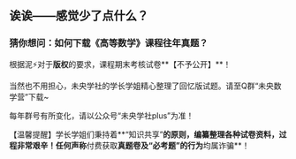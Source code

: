 ## 诶诶——感觉少了点什么？

### 猜你想问：如何下载《高等数学》课程往年真题？

根据泥⚡对于**版权**的要求，课程期末考核试卷**【不予公开】**！

当然也不用担心，未央学社的学长学姐精心整理了回忆版试题。请至Q群“未央数学营”下载~

每年群号有所变化，请以公众号“未央学社plus”为准！

【温馨提醒】学长学姐们秉持着**“知识共享”**的原则，编纂整理各种试卷资料，过程非常艰辛！任何声称**付费获取**真题卷及“必考题”的行为**均属诈骗**！